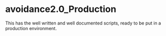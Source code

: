 # avoidance2.0_Production

This has the well written and well documented scripts, ready to be put in a production environment.